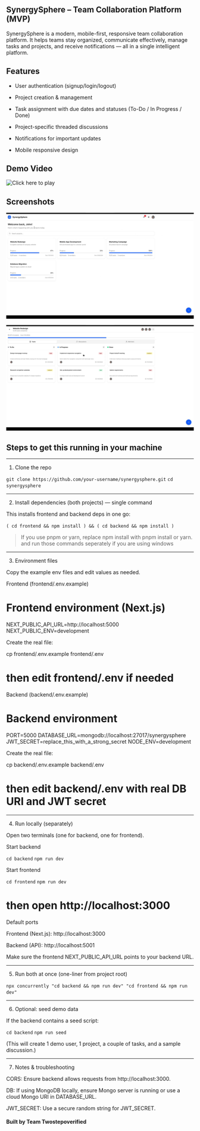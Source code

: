 
## SynergySphere – Team Collaboration Platform (MVP)

SynergySphere is a modern, mobile-first, responsive team collaboration platform. It helps teams stay organized, communicate effectively, manage tasks and projects, and receive notifications — all in a single intelligent platform.

## Features

- User authentication (signup/login/logout)

- Project creation & management

- Task assignment with due dates and statuses (To-Do / In Progress / Done)

- Project-specific threaded discussions

- Notifications for important updates

- Mobile  responsive design

## Demo Video
![Click here to play](https://youtu.be/w8Hd2fX4_BM)

## Screenshots

![demo](demo.jpg)

![demo2](demo2.jpg)

## Steps to get this running in your machine
---

1) Clone the repo

`git clone https://github.com/your-username/synergysphere.git`
`cd synergysphere`


---

2) Install dependencies (both projects) — single command

This installs frontend and backend deps in one go:

`( cd frontend && npm install ) && ( cd backend && npm install )`


> If you use pnpm or yarn, replace npm install with pnpm install or yarn. and run those commands seperately if you are using windows 


---

3) Environment files

Copy the example env files and edit values as needed.

Frontend (frontend/.env.example)

# Frontend environment (Next.js)
NEXT_PUBLIC_API_URL=http://localhost:5000
NEXT_PUBLIC_ENV=development

Create the real file:

cp frontend/.env.example frontend/.env
# then edit frontend/.env if needed

Backend (backend/.env.example)

# Backend environment
PORT=5000
DATABASE_URL=mongodb://localhost:27017/synergysphere
JWT_SECRET=replace_this_with_a_strong_secret
NODE_ENV=development

Create the real file:

cp backend/.env.example backend/.env
# then edit backend/.env with real DB URI and JWT secret


---

4) Run locally (separately)

Open two terminals (one for backend, one for frontend).

Start backend

`cd backend`
`npm run dev`

Start frontend

`cd frontend`
`npm run dev`
# then open http://localhost:3000

Default ports

Frontend (Next.js): http://localhost:3000

Backend (API): http://localhost:5001


Make sure the frontend NEXT_PUBLIC_API_URL points to your backend URL.


---

5) Run both at once (one-liner from project root)

`npx concurrently "cd backend && npm run dev" "cd frontend && npm run dev"`


---

6) Optional: seed demo data

If the backend contains a seed script:

`cd backend`
`npm run seed`

(This will create 1 demo user, 1 project, a couple of tasks, and a sample discussion.)


---

7) Notes & troubleshooting

CORS: Ensure backend allows requests from http://localhost:3000.

DB: If using MongoDB locally, ensure Mongo server is running or use a cloud Mongo URI in DATABASE_URL.

JWT_SECRET: Use a secure random string for JWT_SECRET.

#### Built by Team Twostepoverified
